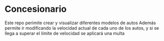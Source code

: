 # Concesionario
Este repo perimite crear y visualizar diferentes modelos de autos
Además permite ir modificando la velocidad actual de cada uno de los autos, y si se llega a superar el límite de velocidad se aplicará una multa

